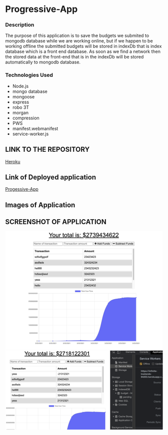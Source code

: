 # Progressive-App

### Description
  The purpose of this application is to save the budgets we submited to mongodb database while we are working online, but if we happen to be working offline the submitted budgets will be stored in indexDb that is index database which is a front end database. As soon as we find a network then the stored data at the front-end that is in the indexDb will be stored automatically to mongodb database.



### Technologies Used

- Node.js
- mongo database
- mongoose
- express
- robo 3T
- morgan
- compression
- PWS
 - manifest.webmanifest
 - service-worker.js


## LINK TO THE REPOSITORY

[Heroku](https://github.com/elhiloyasin/progressive-app)

## Link of Deployed application

[Progessive-App](https://infinite-lowlands-94253.herokuapp.com/)

## Images of Application


## SCREENSHOT OF APPLICATION

![screenshotone](images/screenshotone.png)
![Workout-Dashboard](images/screenshotwo.png)




